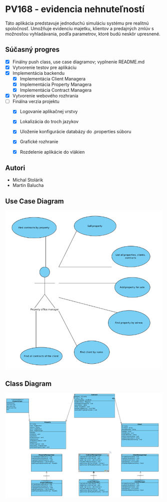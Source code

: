 # PV168 - evidencia nehnuteľností
Táto aplikácia predstavuje jednoduchú simuláciu systému pre realitnú spoločnosť.
Umožňuje evidenciu majetku, klientov a predajných zmlúv s možnosťou vyhladávania,
podľa parametrov, ktoré budú neskôr upresnené.

## Súčasný progres
- [x] Finálny push class, use case diagramov; vyplnenie README.md
- [x] Vytvorenie testov pre aplikáciu
- [x] Implementácia backendu
    - [x] Implementácia Client Managera
    - [x] Implementácia Property Managera
    - [x] Implementácia Contract Managera
- [x] Vytvorenie webového rozhrania
- [ ] Finálna verzia projektu
    - [x] Logovanie aplikačnej vrstvy
    - [X] Lokalizácia do troch jazykov
    - [x] Uloženie konfigurácie databázy do .properties súboru
    - [x] Grafické rozhranie
    - [X] Rozdelenie aplikácie do vlákien


## Autori
- Michal Stolárik
- Martin Balucha

## Use Case Diagram
![alt text](finalUseCaseDiagram.png "Use Case Diagram")

## Class Diagram
![alt text](finalClassDiagram.png "Class Diagram")


